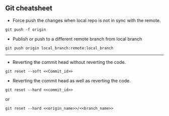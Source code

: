 Git cheatsheet
---

- Force push the changes when local repo is not in sync with the remote.

```
git push -f origin
```

- Publish or push to a different remote branch from local branch

```
git push origin local_branch:remote:local_branch
```


---

- Reverting the commit head without reverting the code.

```
git reset --soft <<Commit_id>>
```

- Reverting the commit head as well as reverting the code.

```
git reset --hard <<commit_id>>
```

or

```
git reset --hard <<origin_name>>/<<branch_name>>
```
